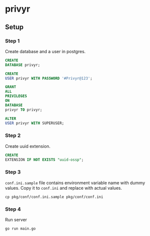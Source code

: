 # privyr

## Setup

### Step 1

Create database and a user in postgres.

```sql
CREATE
DATABASE privyr;
```

```sql
CREATE
USER privyr WITH PASSWORD '#Privyr@123';
```

```sql
GRANT
ALL
PRIVILEGES
ON
DATABASE
privyr TO privyr;
```

```sql
ALTER
USER privyr WITH SUPERUSER;
```

### Step 2

Create uuid extension.

```sql
CREATE
EXTENSION IF NOT EXISTS "uuid-ossp";
```

### Step 3

`conf.ini.sample` file contains environment variable name with dummy values. Copy it to `conf.ini` and replace with actual
values.

```shell script
cp pkg/conf/conf.ini.sample pkg/conf/conf.ini
```

### Step 4

Run server

```shell script
go run main.go
```